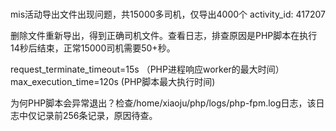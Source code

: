 # 
mis活动导出文件出现问题，共15000多司机，仅导出4000个
activity_id: 417207

删除文件重新导出，得到正确司机文件。查看日志，排查原因是PHP脚本在执行14秒后结束，正常15000司机需要50+秒。

request_terminate_timeout=15s  （PHP进程响应worker的最大时间）
max_execution_time=120s  (PHP脚本最大执行时间)

为何PHP脚本会异常退出？检查/home/xiaoju/php/logs/php-fpm.log日志，该日志中仅记录前256条记录，原因待查。

